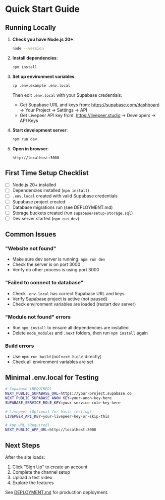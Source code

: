 # Quick Start Guide

## Running Locally

1. **Check you have Node.js 20+**:
   ```bash
   node --version
   ```

2. **Install dependencies**:
   ```bash
   npm install
   ```

3. **Set up environment variables**:
   ```bash
   cp .env.example .env.local
   ```
   
   Then edit `.env.local` with your Supabase credentials:
   - Get Supabase URL and keys from: https://supabase.com/dashboard → Your Project → Settings → API
   - Get Livepeer API key from: https://livepeer.studio → Developers → API Keys

4. **Start development server**:
   ```bash
   npm run dev
   ```

5. **Open in browser**:
   ```
   http://localhost:3000
   ```

## First Time Setup Checklist

- [ ] Node.js 20+ installed
- [ ] Dependencies installed (`npm install`)
- [ ] `.env.local` created with valid Supabase credentials
- [ ] Supabase project created
- [ ] Database migrations run (see DEPLOYMENT.md)
- [ ] Storage buckets created (run `supabase/setup-storage.sql`)
- [ ] Dev server started (`npm run dev`)

## Common Issues

### "Website not found"
- Make sure dev server is running: `npm run dev`
- Check the server is on port 3000
- Verify no other process is using port 3000

### "Failed to connect to database"
- Check `.env.local` has correct Supabase URL and keys
- Verify Supabase project is active (not paused)
- Check environment variables are loaded (restart dev server)

### "Module not found" errors
- Run `npm install` to ensure all dependencies are installed
- Delete `node_modules` and `.next` folders, then run `npm install` again

### Build errors
- Use `npm run build` (not `next build` directly)
- Check all environment variables are set

## Minimal .env.local for Testing

```bash
# Supabase (REQUIRED)
NEXT_PUBLIC_SUPABASE_URL=https://your-project.supabase.co
NEXT_PUBLIC_SUPABASE_ANON_KEY=your-anon-key-here
SUPABASE_SERVICE_ROLE_KEY=your-service-role-key-here

# Livepeer (Optional for basic testing)
LIVEPEER_API_KEY=your-livepeer-key-or-skip-this

# App URL (Required)
NEXT_PUBLIC_APP_URL=http://localhost:3000
```

## Next Steps

After the site loads:
1. Click "Sign Up" to create an account
2. Complete the channel setup
3. Upload a test video
4. Explore the features

See [DEPLOYMENT.md](./DEPLOYMENT.md) for production deployment.
